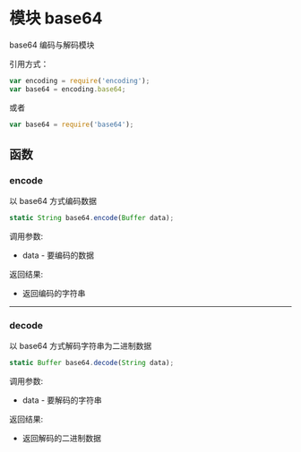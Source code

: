 # 模块 base64
base64 编码与解码模块

引用方式：
```JavaScript
var encoding = require('encoding');
var base64 = encoding.base64;
```
或者
```JavaScript
var base64 = require('base64');
```
## 函数
        
### encode
以 base64 方式编码数据
```JavaScript
static String base64.encode(Buffer data);
```

调用参数:
* data - 要编码的数据

返回结果:
* 返回编码的字符串

--------------------------
### decode
以 base64 方式解码字符串为二进制数据
```JavaScript
static Buffer base64.decode(String data);
```

调用参数:
* data - 要解码的字符串

返回结果:
* 返回解码的二进制数据

